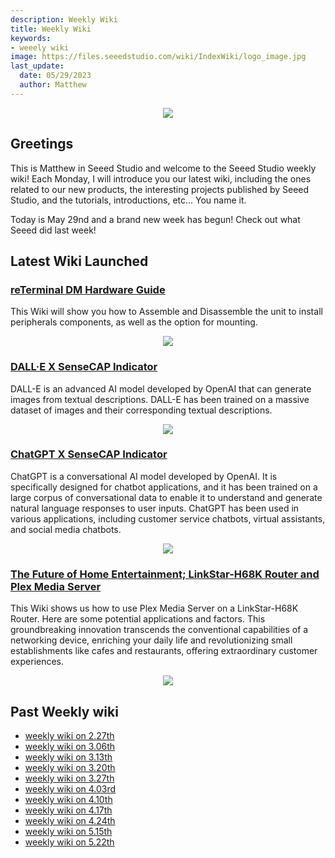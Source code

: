 ```yaml
---
description: Weekly Wiki
title: Weekly Wiki
keywords:
- weeely wiki
image: https://files.seeedstudio.com/wiki/IndexWiki/logo_image.jpg
last_update:
  date: 05/29/2023
  author: Matthew
---
```


<div align="center"><img width={1000} src="https://files.seeedstudio.com/wiki/IndexWiki/logo.png" /></div>

## Greetings

This is Matthew in Seeed Studio and welcome to the Seeed Studio weekly wiki! Each Monday, I will introduce you our latest wiki, including the ones related to our new products, the interesting projects published by Seeed Studio, and the tutorials, introductions, etc... You name it.

Today is May 29nd and a brand new week has begun! Check out what Seeed did last week!

## Latest Wiki Launched

### [reTerminal DM Hardware Guide](/reterminal-dm-hardware-guide)

This Wiki will show you how to Assemble and Disassemble the unit to install peripherals components, as well as the option for mounting.

<div align="center"><img width={1000} src="https://media-cdn.seeedstudio.com/media/catalog/product/cache/bb49d3ec4ee05b6f018e93f896b8a25d/1/-/1-114070201-reterminal-dm-first_one_.jpg" /></div>

### [DALL·E X SenseCAP Indicator](/SenseCAP_Indicator_DALL·E)

DALL-E is an advanced AI model developed by OpenAI that can generate images from textual descriptions. DALL-E has been trained on a massive dataset of images and their corresponding textual descriptions.

<div align="center"><img width={480} src="https://files.seeedstudio.com/wiki/SenseCAP/SenseCAP_Indicator/DALL1.png"/></div>

### [ChatGPT X SenseCAP Indicator](/SenseCAP_Indicator_ChatGPT)

ChatGPT is a conversational AI model developed by OpenAI. It is specifically designed for chatbot applications, and it has been trained on a large corpus of conversational data to enable it to understand and generate natural language responses to user inputs. ChatGPT has been used in various applications, including customer service chatbots, virtual assistants, and social media chatbots.

<div align="center"><img width={800} src="https://files.seeedstudio.com/wiki/SenseCAP/SenseCAP_Indicator/gpt.jpg"/></div>

### [The Future of Home Entertainment; LinkStar-H68K Router and Plex Media Server](/plex_media_server)

This Wiki shows us how to use Plex Media Server on a LinkStar-H68K Router. Here are some potential applications and factors. This groundbreaking innovation transcends the conventional capabilities of a networking device,  enriching your daily life and revolutionizing small establishments like cafes and restaurants,  offering extraordinary customer experiences.

<div align="center"><img width ={800} src="https://files.seeedstudio.com/wiki/LinkStar/plex/plex interface.PNG"/></div>

<!-- ## Existed Wiki Updated

### [BootLoader Mode on Seeed Studio XIAO ESP32S3](https://wiki.seeedstudio.com/xiao_esp32s3_getting_started#bootloader-mode)

We have upgraded the bootloader mode for XIAO ESP32S3.

<div align="center"><img width={500} src="https://files.seeedstudio.com/wiki/SeeedStudio-XIAO-ESP32S3/img/15.gif" /></div> -->

## Past Weekly wiki

- [weekly wiki on 2.27th](/Seeed_Elderly/weekly_wiki/wiki227)
- [weekly wiki on 3.06th](/Seeed_Elderly/weekly_wiki/wiki306)
- [weekly wiki on 3.13th](/Seeed_Elderly/weekly_wiki/wiki313)
- [weekly wiki on 3.20th](/Seeed_Elderly/weekly_wiki/wiki320)
- [weekly wiki on 3.27th](/Seeed_Elderly/weekly_wiki/wiki327)
- [weekly wiki on 4.03rd](/Seeed_Elderly/weekly_wiki/wiki403)
- [weekly wiki on 4.10th](/Seeed_Elderly/weekly_wiki/wiki410)
- [weekly wiki on 4.17th](/Seeed_Elderly/weekly_wiki/wiki417)
- [weekly wiki on 4.24th](/Seeed_Elderly/weekly_wiki/wiki424)
- [weekly wiki on 5.15th](/Seeed_Elderly/weekly_wiki/wiki515)
- [weekly wiki on 5.22th](/Seeed_Elderly/weekly_wiki/wiki522)
